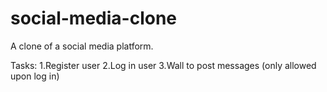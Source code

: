 # social-media-clone
A clone of a social media platform.

Tasks:
1.Register user
2.Log in user
3.Wall to post messages (only allowed upon log in)

